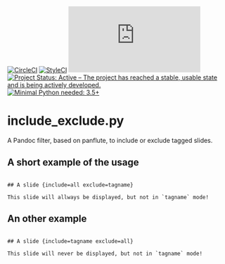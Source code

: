[![CircleCI](https://circleci.com/gh/NMarkgraf/include_exclude.py.svg?style=svg)](https://circleci.com/gh/NMarkgraf/include_exclude.py)
[![StyleCI](https://github.styleci.io/repos/163188282/shield?branch=master)](https://github.styleci.io/repos/163188282)
[![BCH compliance](https://bettercodehub.com/edge/badge/NMarkgraf/include_exclude.py?branch=master)](https://bettercodehub.com/)
[![Project Status: Active – The project has reached a stable, usable state and is being actively developed.](http://www.repostatus.org/badges/latest/active.svg)](http://www.repostatus.org/#active)
[![Minimal Python needed: 3.5+](https://img.shields.io/badge/Python-3.5%2B-brightgreen.svg)](https://www.python.org)


# include_exclude.py 

A Pandoc filter, based on panflute, to include or exclude tagged slides.


## A short example of the usage

```

## A slide {include=all exclude=tagname}

This slide will allways be displayed, but not in `tagname` mode!

```

## An other example

```

## A slide {include=tagname exclude=all}

This slide will never be displayed, but not in `tagname` mode!

```

